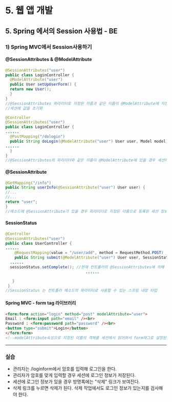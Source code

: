 # 5. 웹 앱 개발

## 5. Spring 에서의 Session 사용법 - BE

### 1) Spring MVC에서 Session사용하기

#### **@SessionAttributes & @ModelAttribute**

```java
@SessionAttributes("user")
public class LoginController {
  @ModelAttribute("user")
  public User setUpUserForm() {
  return new User();
  }
}
//@SessionAttributes 파라미터로 지정된 이름과 같은 이름이 @ModelAttribute에 지정되어 있을 경우 메소드가 반환되는 값이 argument이름을 key로 하여 세션에 저장됨
//세션에 값을 초기화
```

```java
@Controller
@SessionAttributes("user")
public class LoginController {
......
  @PostMapping("/dologin")
  public String doLogin(@ModelAttribute("user") User user, Model model) {
......
  }
}
//@SessionAttributes의 파라미터와 같은 이름이 @ModelAttribute에 있을 경우 세션에서 인자로 전달된 이름으로 저장된 객체를 가져온 후, 클라이언트로 전송받은 값을 설정해서 전달
```

#### @SessionAttribute

```java
@GetMapping("/info")
public String userInfo(@SessionAttribute("user") User user) {
//...
//...
return "user";
}
//메소드에 @SessionAttribute가 있을 경우 파라미터로 지정된 이름으로 등록된 세션 정보를 읽어와서 변수에 할당
```

#### SessionStatus

```java
@Controller
@SessionAttributes("user")
public class UserController {
...... 
    @RequestMapping(value = "/user/add", method = RequestMethod.POST)
    public String submit(@ModelAttribute("user") User user, SessionStatus sessionStatus) {
  ......
  sessionStatus.setComplete(); //현재 컨트롤러의 @SessionAttributes에 의해 저장된 오브젝트를 제거
                                   ......

   }
 }
//SessionStatus 는 컨트롤러 메소드의 파라미터로 사용할 수 있는 스프링 내장 타입

```

#### **Spring MVC - form tag 라이브러리**

```html
<form:form action="login" method="post" modelAttribute="user">
Email : <form:input path="email" /><br>
Password : <form:password path="password" /><br>
<button type="submit">Login</button>
</form:form>
<!--modelAttribute속성으로 지정된 이름의 객체를 세션에서 읽어와서 form태그로 설정된 태그에 값을 설정 -->
```



***



### 실습

- 관리자는 /loginform에서 암호를 입력해 로그인을 한다.
- 관리자가 암호를 맞게 입력할 경우 세션에 로그인 정보가 저장된다.
- 세션에 로그인 정보가 있을 경우 방명록에는 "삭제" 링크가 보여진다.
- 삭제 링크를 누르면 삭제가 된다. 삭제 작업에서도 로그인 정보가 있는지를 검사해야 한다.